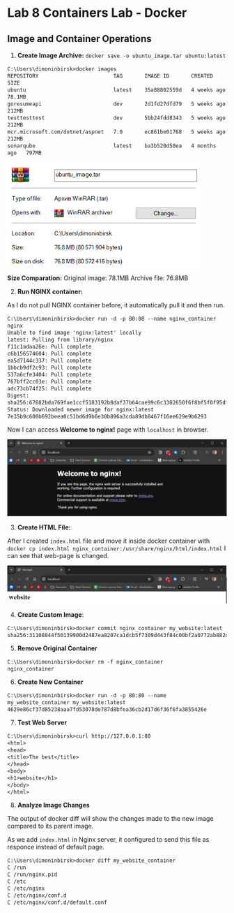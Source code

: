 # Lab 8 Containers Lab - Docker

## Image and Container Operations

1. **Create Image Archive:**
``docker save -o ubuntu_image.tar ubuntu:latest``

```
C:\Users\dimoninbirsk>docker images
REPOSITORY                        TAG       IMAGE ID       CREATED        SIZE
ubuntu                            latest    35a88802559d   4 weeks ago    78.1MB
goresumeapi                       dev       2d1fd27dfd79   5 weeks ago    212MB
testtesttest                      dev       5bb24fdd8343   5 weeks ago    212MB
mcr.microsoft.com/dotnet/aspnet   7.0       ec861be01768   5 weeks ago    212MB
sonarqube                         latest    ba3b520d50ea   4 months ago   797MB
```
![alt text](image.png)

__Size Comparation:__
Original image: 78.1MB
Archive file: 76.8MB

2. __Run NGINX container:__

As I do not pull NGINX container before, it automatically pull it and then run.

```
C:\Users\dimoninbirsk>docker run -d -p 80:80 --name nginx_container nginx
Unable to find image 'nginx:latest' locally
latest: Pulling from library/nginx
f11c1adaa26e: Pull complete
c6b156574604: Pull complete
ea5d7144c337: Pull complete
1bbcb9df2c93: Pull complete
537a6cfe3404: Pull complete
767bff2cc03e: Pull complete
adc73cb74f25: Pull complete
Digest: sha256:67682bda769fae1ccf5183192b8daf37b64cae99c6c3302650f6f8bf5f0f95df
Status: Downloaded newer image for nginx:latest
7e35b9c600b692beea0c51bd6d9b6e30b896a3cda89db8467f16ee629e9b6293
```

Now I can access __Welcome to nginx!__ page with ``localhost`` in browser.

![alt text](image-1.png)

3. __Create HTML File:__

After I created ``index.html`` file and move it inside docker container with ``docker cp index.html nginx_container:/usr/share/nginx/html/index.html`` I can see that web-page is changed.

![alt text](image-2.png)

4. __Create Custom Image__:

```
C:\Users\dimoninbirsk>docker commit nginx_container my_website:latest
sha256:31108844f50139900d2487ea8207ca1dcb5f7309d443f84c00bf2a0772ab882d
```

5. __Remove Original Container__

```
C:\Users\dimoninbirsk>docker rm -f nginx_container
nginx_container
```

6. __Create New Container__

```
C:\Users\dimoninbirsk>docker run -d -p 80:80 --name my_website_container my_website:latest
4629e86cf37d85238aaa7fd53078de787d8bfea36cb2d17d6f36f6fa3855426e
```

7. __Test Web Server__

```
C:\Users\dimoninbirsk>curl http://127.0.0.1:80
<html>
<head>
<title>The best</title>
</head>
<body>
<h1>website</h1>
</body>
</html>
```

8. __Analyze Image Changes__

The output of docker diff will show the changes made to the new image compared to its parent image. 

As we add ``index.html`` in Nginx server, it configured to send this file as responce instead of default page. 

```
C:\Users\dimoninbirsk>docker diff my_website_container
C /run
C /run/nginx.pid
C /etc
C /etc/nginx
C /etc/nginx/conf.d
C /etc/nginx/conf.d/default.conf
```


